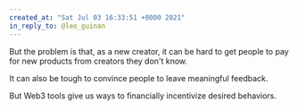 ```yaml
---
created_at: "Sat Jul 03 16:33:51 +0000 2021"
in_reply_to: @leo_guinan
---
```


But the problem is that, as a new creator, it can be hard to get people to pay for new products from creators they don't know. 

It can also be tough to convince people to leave meaningful feedback.

But Web3 tools give us ways to financially incentivize desired behaviors.